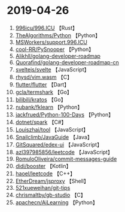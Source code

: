 # 2019-04-26

1. [996icu/996.ICU](https://github.com/996icu/996.ICU) 【Rust】
2. [TheAlgorithms/Python](https://github.com/TheAlgorithms/Python) 【Python】
3. [MSWorkers/support.996.ICU](https://github.com/MSWorkers/support.996.ICU) 
4. [cool-RR/PySnooper](https://github.com/cool-RR/PySnooper) 【Python】
5. [Alikhll/golang-developer-roadmap](https://github.com/Alikhll/golang-developer-roadmap) 
6. [Quorafind/golang-developer-roadmap-cn](https://github.com/Quorafind/golang-developer-roadmap-cn) 
7. [sveltejs/svelte](https://github.com/sveltejs/svelte) 【JavaScript】
8. [rhysd/vim.wasm](https://github.com/rhysd/vim.wasm) 【C】
9. [flutter/flutter](https://github.com/flutter/flutter) 【Dart】
10. [gcla/termshark](https://github.com/gcla/termshark) 【Go】
11. [bilibili/kratos](https://github.com/bilibili/kratos) 【Go】
12. [nubank/fklearn](https://github.com/nubank/fklearn) 【Python】
13. [jackfrued/Python-100-Days](https://github.com/jackfrued/Python-100-Days) 【Python】
14. [dotnet/spark](https://github.com/dotnet/spark) 【C#】
15. [Louiszhai/tool](https://github.com/Louiszhai/tool) 【JavaScript】
16. [Snailclimb/JavaGuide](https://github.com/Snailclimb/JavaGuide) 【Java】
17. [GitSquared/edex-ui](https://github.com/GitSquared/edex-ui) 【JavaScript】
18. [azl397985856/leetcode](https://github.com/azl397985856/leetcode) 【JavaScript】
19. [RomuloOliveira/commit-messages-guide](https://github.com/RomuloOliveira/commit-messages-guide) 
20. [didi/booster](https://github.com/didi/booster) 【Kotlin】
21. [haoel/leetcode](https://github.com/haoel/leetcode) 【C++】
22. [EtherDream/jsproxy](https://github.com/EtherDream/jsproxy) 【Shell】
23. [521xueweihan/git-tips](https://github.com/521xueweihan/git-tips) 
24. [chrismaltby/gb-studio](https://github.com/chrismaltby/gb-studio) 【C】
25. [apachecn/AiLearning](https://github.com/apachecn/AiLearning) 【Python】
